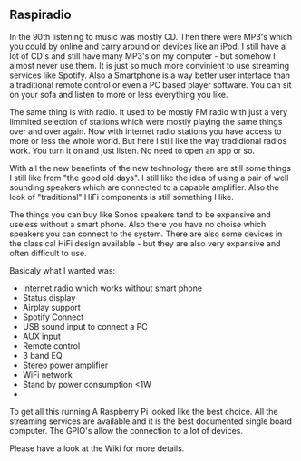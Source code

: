 ## Raspiradio
In the 90th listening to music was mostly CD. Then there were MP3's which you could by online and carry around on devices like an iPod. I still have a lot of CD's and still have many MP3's on my computer - but somehow I almost never use them. It is just so much more convinient to use streaming services like Spotify. Also a Smartphone is a way better user interface than a traditional remote control or even a PC based player software. You can sit on your sofa and listen to more or less everything you like.

The same thing is with radio. It used to be mostly FM radio with just a very limmited selection of stations which were mostly playing the same things over and over again. Now with internet radio stations you have access to more or less the whole world. But here I still like the way tradidional radios work. You turn it on and just listen. No need to open an app or so.

With all the new benefints of the new technology there are still some things I still like from "the good old days". I still like the idea of using a pair of well sounding speakers which are connected to a capable amplifier. Also the look of "traditional" HiFi components is still something I like. 

The things you can buy like Sonos speakers tend to be expansive and useless without a smart phone. Also there you have no choise which speakers you can connect to the system. There are also some devices in the classical HiFi design available - but they are also very expansive and often difficult to use.

Basicaly what I wanted was:
- Internet radio which works without smart phone
- Status display
- Airplay support
- Spotify Connect
- USB sound input to connect a PC
- AUX input
- Remote control 
- 3 band EQ
- Stereo power amplifier
- WiFi network
- Stand by power consumption <1W
- 

To get all this running A Raspberry Pi looked like the best choice. All the streaming services are available and it is the best documented single board computer. The GPIO's allow the connection to a lot of devices.

Please have a look at the Wiki for more details.
